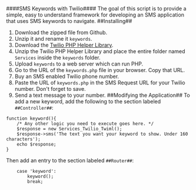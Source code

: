 ####SMS Keywords with Twilio####
The goal of this script is to provide a simple, easy to understand framework for developing an SMS application that uses SMS keywords to navigate.
##Installing##
1. Download the zipped file from Github.
2. Unzip it and rename it `keywords`.
3. Download the [Twilio PHP Helper Library](https://github.com/twilio/twilio-php/zipball/3.2.3).
4. Unzip the Twilio PHP Helper Library and place the entire folder named `Services` inside the `keywords` folder.
5. Upload `keywords` to a web server which can run PHP.
6. Go to the URL of the `keywords.php` file in your browser. Copy that URL.
6. Buy an SMS enabled Twilio phone number.
7. Paste the URL of `keywords.php` in the SMS Request URL for your Twilio number. Don't forget to save.
8. Send a text message to your number.
##Modifying the Application##
To add a new keyword, add the following to the section labeled `##Controller##`:
```
function keyword(){
	/* Any other logic you need to execute goes here. */
	$response = new Services_Twilio_Twiml();
	$response->sms('The text you want your keyword to show. Under 160 characters');
	echo $response;
}
```
Then add an entry to the section labeled `##Router##`:
```
    case 'keyword':
        keyword();
        break;
```
